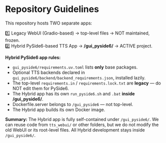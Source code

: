 # Repository Guidelines

This repository hosts TWO separate apps:

1️⃣ Legacy WebUI (Gradio-based) → top-level files → NOT maintained, frozen.  
2️⃣ Hybrid PySide6-based TTS App → **/gui_pyside6/** → ACTIVE project.

**Hybrid PySide6 app rules:**

* `gui_pyside6/requirements.uv.toml` lists **only** base packages.
* Optional TTS backends declared in `gui_pyside6/backend/backend_requirements.json`, installed lazily.
* The top-level `requirements.in` / `requirements.lock.txt` are **legacy** — do NOT edit them for PySide6.
* The Hybrid app has its own `run_pyside6.sh` and `.bat` **inside /gui_pyside6/**.
* Dockerfile.server belongs to `/gui_pyside6` — not top-level.
* The Hybrid app builds its own Docker image.

**Summary:** The Hybrid app is fully self-contained under `/gui_pyside6/`. We can reuse code from `tts_webui/` or other folders, but we do not modify the old WebUI or its root-level files. All Hybrid development stays inside `/gui_pyside6/`.